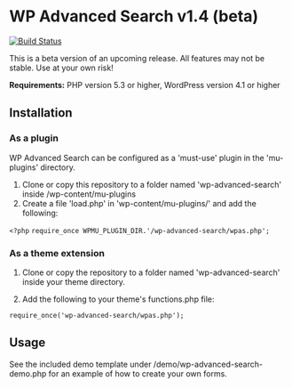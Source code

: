 # WP Advanced Search v1.4 (beta)

[![Build Status](https://travis-ci.org/bootsz/wp-advanced-search.svg?branch=1.4-beta)](https://travis-ci.org/bootsz/wp-advanced-search)

This is a beta version of an upcoming release.  All features may not be stable.
Use at your own risk!

**Requirements:** PHP version 5.3 or higher, WordPress version 4.1 or higher

## Installation

### As a plugin

WP Advanced Search can be configured as a 'must-use' plugin in the 'mu-plugins'
directory.

1. Clone or copy this repository to a folder named 'wp-advanced-search' inside /wp-content/mu-plugins
2. Create a file 'load.php' in 'wp-content/mu-plugins/' and add the following:

`<?php`
`require_once WPMU_PLUGIN_DIR.'/wp-advanced-search/wpas.php';`

### As a theme extension

1. Clone or copy the repository to a folder named 'wp-advanced-search' inside your theme directory.

2. Add the following to your theme's functions.php file:

` require_once('wp-advanced-search/wpas.php'); `

## Usage

See the included demo template under /demo/wp-advanced-search-demo.php for an example of how to create your own forms.

